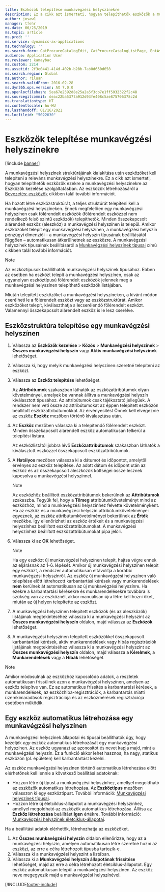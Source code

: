 ```yaml
---
title: Eszközök telepítése munkavégzési helyszínekre
description: Ez a cikk azt ismerteti, hogyan telepíthetők eszközök a munkavégzési helyszínekre az Eszközök kezelése szolgáltatásban.
author: josaw1
manager: tfehr
ms.date: 06/25/2019
ms.topic: article
ms.prod: ''
ms.service: dynamics-ax-applications
ms.technology: ''
ms.search.form: CatProcureCatalogEdit, CatProcureCatalogListPage, EntAssetFunctionalLocationObjectChange, EntAssetFunctionalLocationObjectInstall, EntAssetFunctionalLocationObject
audience: Application User
ms.reviewer: kamaybac
ms.custom: 2214
ms.assetid: 2f3e0441-414d-402b-b28b-7ab0d650d658
ms.search.region: Global
ms.author: riluan
ms.search.validFrom: 2016-02-28
ms.dyn365.ops.version: AX 7.0.0
ms.openlocfilehash: 5ea67e2392d8e25a2a5f3cb7e1ff5032322f2c48
ms.sourcegitcommit: deac22ba5377a912d93fe408c5ae875706378c2d
ms.translationtype: HT
ms.contentlocale: hu-HU
ms.lasthandoff: 01/16/2021
ms.locfileid: "5022030"
---
```

# <a name="install-assets-on-functional-locations"></a>Eszközök telepítése munkavégzési helyszínekre

[!include [banner](../../includes/banner.md)]

 

A munkavégzési helyszínek struktúrájának kialakítása után eszközöket kell telepíteni a releváns munkavégzési helyszínekre. Ez a cikk azt ismerteti, hogyan telepíthetők eszközök ezekre a munkavégzési helyszínekre az Eszközök kezelése szolgáltatásban. Az eszközök létrehozásáról a [Bevezetés: eszközök](../objects/introduction-to-objects.md) cikkben talál további információt.

Ha hozott létre eszközstruktúrát, a teljes struktúrát telepíteni kell a munkavégzési helyszíneken. Ennek megfelelően egy munkavégzési helyszínen csak fölérendelt eszközök (fölérendelt eszközzel nem rendelkező felső szintű eszközök) telepíthetők. Minden összekapcsolt alárendelt eszköz (aleszköz) a munkavégzési helyszínen is települ. Amikor eszközöket telepít egy munkavégzési helyszínen, a munkavégzési helyszín pénzügyi dimenziói – a munkavégzési helyszín típusának beállításától függően – automatikusan átkerülhetnek az eszközre. A munkavégzési helyszínek típusainak beállításáról a [Munkavégzési helyszínek típusai](../setup-for-functional-locations/functional-location-types.md) című cikkben talál további információt.

> [!NOTE]
> Az eszköztípusok beállíthatók munkavégzési helyszínek típusához. Ebben az esetben ha eszközt telepít a munkavégzési helyszínen, csak az ugyanolyan eszköztípusú fölérendelt eszközök jelennek meg a munkavégzési helyszínen telepíthető eszközök listájában.

Miután telepített eszközöket a munkavégzési helyszíneken, a kívánt módon cserélheti le a fölérendelt eszközt vagy az eszközstruktúrát. Amikor eszközöket telepít, kiválaszthatja a lecserélendő fölérendelt eszközt. Valamennyi összekapcsolt alárendelt eszköz is le lesz cserélve. 


## <a name="install-an-asset-structure-on-a-functional-location"></a>Eszközstruktúra telepítése egy munkavégzési helyszínen

1. Válassza az **Eszközök kezelése** \> **Közös** \> **Munkavégzési helyszínek** \> **Összes munkavégzési helyszín** vagy **Aktív munkavégzési helyszínek** lehetőséget.
2. Válassza ki, hogy melyik munkavégzési helyszínen szeretné telepíteni az eszközt.
3. Válassza az **Eszköz telepítése** lehetőséget.

    Az **Attribútumok** szakaszban láthatók az eszközattribútumok olyan követelményei, amelyek be vannak állítva a munkavégzési helyszín kiválasztott típusához. Az attribútumok csak tájékoztató jellegűek. A rendszer nem veti össze az attribútumokat az éppen telepített eszközön beállított eszközattribútumokkal. Az érvényesítést Önnek kell elvégeznie az eszköz **Eszköz** mezőben történő kiválasztása után.

4. Az **Eszköz** mezőben válassza ki a telepítendő fölérendelt eszközt. Minden összekapcsolt alárendelt eszköz automatikusan felkerül a telepítési listára.

    Az eszközlistától jobbra lévő **Eszközattribútumok** szakaszban láthatók a kiválasztott eszközzel összekapcsolt eszközattribútumok.

5. A **Hatályos** mezőben válassza ki a dátumot és időpontot, amelytől érvényes az eszköz telepítése. Az adott dátum és időpont után az eszköz és az összekapcsolt aleszközök költségei össze lesznek kapcsolva a munkavégzési helyszínnel.

    > [!NOTE]
    > Az eszközhöz beállított eszközattribútumok bekerülnek az **Attribútumok** szakaszba. Tegyük fel, hogy a **Tömeg** attribútumkövetelményt mind az eszközhöz, mind a munkavégzési helyszínhez felvette követelményként. Ha az eszköz és a munkavégzési helyszín attribútumkövetelményei egyeznek, az eszköz attribútumkövetelményei bekerülnek az **Érték** mezőkbe. Így ellenőrizheti az eszköz értékeit és a munkavégzési helyszínhez beállított eszközattribútumokat. A munkavégzési helyszínhez beállított eszközattribútumokat pipa jelöli.

6. Válassza ki az **OK** lehetőséget.

    > [!NOTE]
    > Ha egy eszközt új munkavégzési helyszínen telepít, hajtsa végre ennek az eljárásnak az 1–6. lépését. Amikor új munkavégzési helyszínen telepít egy eszközt, a rendszer automatikusan eltávolítja a korábbi munkavégzési helyszínről. Az eszköz új munkavégzési helyszínen való telepítése előtt létrehozott karbantartási kérések vagy munkarendelések **nem** kerülnek át automatikusan az új munkavégzési helyszínre. Ha ezekre a karbantartási kérésekre és munkarendelésekre továbbra is szükség van az eszköznél, akkor manuálisan újra létre kell hozni őket, miután az új helyen telepítette az eszközt.

7. A munkavégzési helyszínen telepített eszközök (és az aleszközök) listájának megtekintéséhez válassza ki a munkavégzési helyszínt az **Összes munkavégzési helyszín** oldalon, majd válassza az **Eszközök** lehetőséget.
8. A munkavégzési helyszínen telepített eszközökkel összekapcsolt karbantartási kérések, aktív munkarendelések vagy hibás regisztrációk listájának megtekintéséhez válassza ki a munkavégzési helyszínt az **Összes munkavégzési helyszín** oldalon, majd válassza a **Kérelmek**, a **Munkarendelések** vagy a **Hibák** lehetőséget.

> [!NOTE]
> Amikor módosulnak az eszközhöz kapcsolódó adatok, a részletek automatikusan frissülnek azon a munkavégzési helyszínen, amelyen az eszköz telepítve van. Ez az automatikus frissítés a karbantartási kérések, a munkarendelések, az eszközhiba-regisztrációk, a karbantartás miatti üzemkimaradások regisztrációja és az eszközmérések regisztrációja esetében működik.

## <a name="automatically-create-one-asset-on-a-functional-location"></a>Egy eszköz automatikus létrehozása egy munkavégzési helyszínen

A munkavégzési helyszínek állapotai és típusai beállíthatók úgy, hogy kezeljék *egy* eszköz automatikus létrehozását egy munkavégzési helyszínen. Az eszköz ugyanazt az azonosítót és nevet kapja majd, mint a munkavégzési helyszín. Ez a funkció akkor lehet hasznos, ha nagy, statikus eszközön (pl. épületen) kell karbantartást kezelni.

Az eszköz munkavégzési helyszínen történő automatikus létrehozása előtt elérhetőnek kell lennie a következő beállítási adatoknak:

- Hozzon létre új típust a munkavégzési helyszínhez, amellyel megoldható az eszközök automatikus létrehozása. Az **Eszköztípus** mezőben válasszon ki egy eszköztípust. További információ: [Munkavégzési helyszínek típusai](../setup-for-functional-locations/functional-location-types.md).
- Hozzon létre új életciklus-állapotot a munkavégzési helyszínhez, amellyel megoldható az eszközök automatikus létrehozása. Állítsa az **Eszköz létrehozása** beállítást **Igen** értékre. További információ: [Munkavégzési helyszínek életciklus-állapotai](../setup-for-functional-locations/functional-location-stages.md).

Ha a beállítási adatok elérhetők, létrehozhatja az eszközöket.

1. Az **Összes munkavégzési helyszín** oldalon ellenőrizze, hogy az a munkavégzési helyszín, amelyen automatikusan létre szeretné hozni az eszközt, az erre a célra létrehozott típusba tartozik-e.
2. Válassza ki a munkavégzési helyszínt a listában.
3. Válassza ki a **Munkavégzési helyszín állapotának frissítése** lehetőséget, majd az erre a célra létrehozott életciklus-állapotot. Egy eszköz automatikusan települ a munkavégzési helyszínen. Az eszköz neve megegyezik majd a munkavégzési helyszínével.


[!INCLUDE[footer-include](../../../includes/footer-banner.md)]